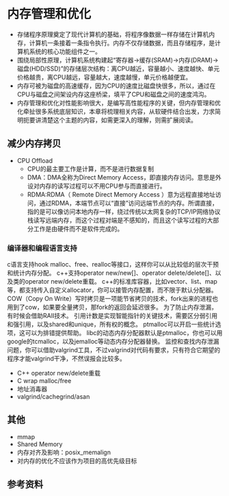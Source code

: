 # 内存管理和优化

- 存储程序原理奠定了现代计算机的基础，将程序像数据一样存储在计算机内存，计算机一条接着一条指令执行。内存不仅存储数据，而且存储程序，是计算机系统的核心功能组件之一。
- 围绕局部性原理，计算机系统构建起“寄存器->缓存(SRAM)->内存(DRAM)->磁盘(HDD/SSD)”的存储层次结构：离CPU越近，容量越小、速度越快、单元价格越贵，离CPU越远，容量越大，速度越慢，单元价格越便宜。
- 内存可被为磁盘的高速缓存，因为CPU的速度比磁盘快很多，所以，通过在CPU与磁盘之间架设内存这座桥梁，填平了CPU和磁盘之间的速度鸿沟。
- 内存管理和优化对性能影响很大，是编写高性能程序的关键，但内存管理和优化牵扯很多系统底层知识，本章将梳理相关内容，从软硬件结合出发，力求简明扼要讲清楚这个主题的内容，如需更深入的理解，则需扩展阅读。

## 减少内存拷贝
- CPU Offload
    - CPU的最主要工作是计算，而不是进行数据复制
    - DMA：DMA全称为Direct Memory Access，即直接内存访问。意思是外设对内存的读写过程可以不用CPU参与而直接进行。
    - RDMA:RDMA（ Remote Direct Memory Access ）意为远程直接地址访问，通过RDMA，本端节点可以“直接”访问远端节点的内存。所谓直接，指的是可以像访问本地内存一样，绕过传统以太网复杂的TCP/IP网络协议栈读写远端内存，而这个过程对端是不感知的，而且这个读写过程的大部分工作是由硬件而不是软件完成的。

### 编译器和编程语言支持
c语言支持hook malloc、free、realloc等接口，这样你可以从比较低的层次干预和统计内存分配。
c++支持operator new/new[]、operator delete/delete[]、以及类的operator new/delete重载。
c++的标准库容器，比如vector、list、map等，都支持传入自定义allocator，你可以接管内存配置，而不限于默认分配器。
COW（Copy On Write）写时拷贝是一项能节省拷贝的技术，fork出来的进程也用到了cow，如果要全量拷贝，那fork的返回会延迟很多。
为了防止内存泄漏，有时候会借助RAII技术。
引用计数是实现智能指针的关键技术，需要区分弱引用和强引用，以及shared和unique，所有权的概念。
ptmalloc可以开启一些统计选项，这可以为排错提供帮助。
libc的动态内存分配器默认是ptmalloc，你也可以用google的tcmalloc，以及jemalloc等动态内存分配器替换。
监控和查找内存泄漏问题，你可以借助valgrind工具，不过valgrind对代码有要求，只有符合它期望的程序才能valgrind干净，不然误报会比较多。

- C++ operator new/delete重载
- C wrap malloc/free
- 地址消毒器
- valgrind/cachegrind/asan

## 其他
- mmap
- Shared Memory
- 内存对齐及影响：posix\_memalign 
- 对内存的优化不应该作为项目的高优先级目标

## 参考资料

